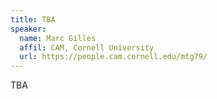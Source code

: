 ```yaml
---
title: TBA
speaker:
  name: Marc Gilles
  affil: CAM, Cornell University
  url: https://people.cam.cornell.edu/mtg79/
---
```


TBA